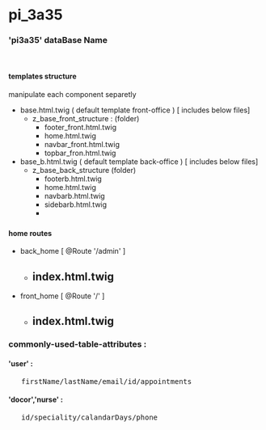 # pi_3a35
### 'pi3a35' dataBase Name
<p> <br> </p>
<h4>templates structure</h4>
<p> manipulate each component separetly  </p>

- base.html.twig   ( default template front-office ) [ includes below files]
  - z_base_front_structure : (folder)
    - footer_front.html.twig
    - home.html.twig
    - navbar_front.html.twig
    - topbar_fron.html.twig
- base_b.html.twig ( default template back-office ) [ includes below files] 
  - z_base_back_structure (folder)
    - footerb.html.twig
    - home.html.twig
    - navbarb.html.twig
    - sidebarb.html.twig
    - 


### <h4>  home routes </h4> 

- back_home [ @Route '/admin' ]
  - index.html.twig
    - 
- front_home [ @Route '/' ]
  - index.html.twig
    - 
<h3> commonly-used-table-attributes  : </h3>
<h4> 'user' :  </h4>
  <pre>   firstName/lastName/email/id/appointments </pre>
<h4> 'docor','nurse' : </h4> 
   <pre>   id/speciality/calandarDays/phone  <pre>
